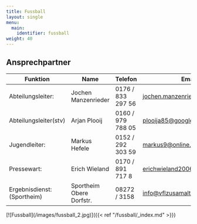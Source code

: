 ```yaml
---
title: Fussball
layout: single
menu:
  main:
    identifier: fussball
weight: 40
---
```


## Ansprechpartner

<table>
<thead> 
<tr>
<th>Funktion</th> <th>Name</th> <th>Telefon</th><th>Email</th>
</tr>
</thead> 
<tbody>
<tr class="odd">
<td>Abteilungsleiter:</td>
<td>Jochen Manzenrieder</td>
<td>0176 / 833 297 56</td>
<td><a title="Mail an Herrn Jochen Manzenrieder" href="mailto:jochen.manzenrieder@freenet,de">jochen.manzenrieder@freenet.de</a></td>
</tr>
<tr>
<td>Abteilungsleiter(stv)</td>
<td>Arjan Plooij</td>
<td>0160 / 979 788 05</td>
<td><a title="Mail an Herrn Arjan Plooij" href="mailto:plooija85@googlemail.com">plooija85@googlemail.com</a></td>
</tr>
<tr class="even">
<td>Jugendleiter:</td>
<td>Markus Hefele</td>
<td>0152 / 292 303 59</td>
<td><a title="Mail z.Hd. Herrn Jochen Manzenrieder" href="mailto:markus9@online.de">markus9@online.de</a></td>
</tr>
<tr class="odd">
<td>Pressewart:</td>
<td>Erich Wieland</td>
<td>0170 / 891 717 8</td>
<td><a title="Mail an Herrn Erich Wieland" href="mailto:erichwieland2006@web.de">erichwieland2006@web.de</a><br></td>
</tr>
<tr>
</tr>
<tr class="odd">
<td>Ergebnisdienst:<br>(Sportheim)</td>
<td>Sportheim <br> Obere Dorfstr.</td>
<td>08272 / 3158</td>
<td><a title="Mail an VfL Zusamaltheim" href="mailtto:info@vflzusamaltheim.de">info@vflzusamaltheim.de</a></td>
</tr>
</tbody>
</table>
[![Fussball](/images/fussball_2.jpg)]({{< ref "/fussball/_index.md" >}})

